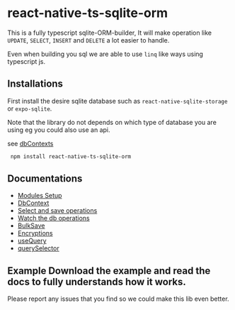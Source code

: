# react-native-ts-sqlite-orm
  This is a fully typescript sqlite-ORM-builder, It will make operation like `UPDATE`, `SELECT`, `INSERT` and `DELETE` a lot easier to handle.

  Even when building you sql we are able to use `linq` like ways using typescript js.

 ## Installations

First install the desire sqlite database such as `react-native-sqlite-storage` or `expo-sqlite`.

Note that the library do not depends on which type of database you are using eg you could also use an api.

see [dbContexts](https://github.com/1-AlenToma/react-native-ts-sqlite-orm/blob/main/documentations/dbContexts.md)

```sh
 npm install react-native-ts-sqlite-orm
```

## Documentations
* [Modules Setup](https://github.com/1-AlenToma/react-native-ts-sqlite-orm/blob/main/documentations/SetupModules.md)
* [DbContext](https://github.com/1-AlenToma/react-native-ts-sqlite-orm/blob/main/documentations/dbContexts.md)
* [Select and save operations](https://github.com/1-AlenToma/react-native-ts-sqlite-orm/blob/main/documentations/Select_and_Save.md)
* [Watch the db operations](https://github.com/1-AlenToma/react-native-ts-sqlite-orm/blob/main/documentations/Watcher.md)
* [BulkSave](https://github.com/1-AlenToma/react-native-ts-sqlite-orm/blob/main/documentations/BulkSave.md)
* [Encryptions](https://github.com/1-AlenToma/react-native-ts-sqlite-orm/blob/main/documentations/Encryptions.md)
* [useQuery](https://github.com/1-AlenToma/react-native-ts-sqlite-orm/blob/main/documentations/useQuery.md)
* [querySelector](https://github.com/1-AlenToma/react-native-ts-sqlite-orm/blob/main/documentations/querySelector.md)


## Example Download the example and read the docs to fully understands how it works.

Please report any issues that you find so we could make this lib even better.

